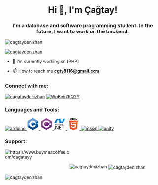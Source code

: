 <h1 align="center">Hi 👋, I'm Çağtay!</h1>
<h3 align="center">I'm a database and software programming student. In the future, I want to work on the backend.</h3>

<p align="left"> <img src="https://komarev.com/ghpvc/?username=cagtaydenizhan&label=Profile%20views&color=0e75b6&style=flat" alt="cagtaydenizhan" /> </p>

<p align="left"> <a href="https://github.com/ryo-ma/github-profile-trophy"><img src="https://github-profile-trophy.vercel.app/?username=cagtaydenizhan" alt="cagtaydenizhan" /></a> </p>

- 🔭 I’m currently working on [PHP]

- 📫 How to reach me **cgty8116@gmail.com**

<h3 align="left">Connect with me:</h3>
<p align="left">
<a href="https://instagram.com/cagataydenizhan" target="blank"><img align="center" src="https://raw.githubusercontent.com/rahuldkjain/github-profile-readme-generator/master/src/images/icons/Social/instagram.svg" alt="cagataydenizhan" height="30" width="40" /></a>
<a href="https://discord.gg/Wp6nb7KQ2Y" target="blank"><img align="center" src="https://raw.githubusercontent.com/rahuldkjain/github-profile-readme-generator/master/src/images/icons/Social/discord.svg" alt="Wp6nb7KQ2Y" height="30" width="40" /></a>
</p>

<h3 align="left">Languages and Tools:</h3>
<p align="left"> <a href="https://www.arduino.cc/" target="_blank" rel="noreferrer"> <img src="https://cdn.worldvectorlogo.com/logos/arduino-1.svg" alt="arduino" width="40" height="40"/> </a> <a href="https://www.w3schools.com/cpp/" target="_blank" rel="noreferrer"> <img src="https://raw.githubusercontent.com/devicons/devicon/master/icons/cplusplus/cplusplus-original.svg" alt="cplusplus" width="40" height="40"/> </a> <a href="https://www.w3schools.com/cs/" target="_blank" rel="noreferrer"> <img src="https://raw.githubusercontent.com/devicons/devicon/master/icons/csharp/csharp-original.svg" alt="csharp" width="40" height="40"/> </a> <a href="https://dotnet.microsoft.com/" target="_blank" rel="noreferrer"> <img src="https://raw.githubusercontent.com/devicons/devicon/master/icons/dot-net/dot-net-original-wordmark.svg" alt="dotnet" width="40" height="40"/> </a> <a href="https://www.w3.org/html/" target="_blank" rel="noreferrer"> <img src="https://raw.githubusercontent.com/devicons/devicon/master/icons/html5/html5-original-wordmark.svg" alt="html5" width="40" height="40"/> </a> <a href="https://www.microsoft.com/en-us/sql-server" target="_blank" rel="noreferrer"> <img src="https://www.svgrepo.com/show/303229/microsoft-sql-server-logo.svg" alt="mssql" width="40" height="40"/> </a> <a href="https://unity.com/" target="_blank" rel="noreferrer"> <img src="https://www.vectorlogo.zone/logos/unity3d/unity3d-icon.svg" alt="unity" width="40" height="40"/> </a> </p>

<h3 align="left">Support:</h3>
<p><a href="https://www.buymeacoffee.com/https://www.buymeacoffee.com/cagatayy"> <img align="left" src="https://cdn.buymeacoffee.com/buttons/v2/default-yellow.png" height="50" width="210" alt="https://www.buymeacoffee.com/cagatayy" /></a></p><br><br>

<p><img align="left" src="https://github-readme-stats.vercel.app/api/top-langs?username=cagtaydenizhan&show_icons=true&locale=en&layout=compact" alt="cagtaydenizhan" /></p>

<p>&nbsp;<img align="center" src="https://github-readme-stats.vercel.app/api?username=cagtaydenizhan&show_icons=true&locale=en" alt="cagtaydenizhan" /></p>

<p><img align="center" src="https://github-readme-streak-stats.herokuapp.com/?user=cagtaydenizhan&" alt="cagtaydenizhan" /></p>
